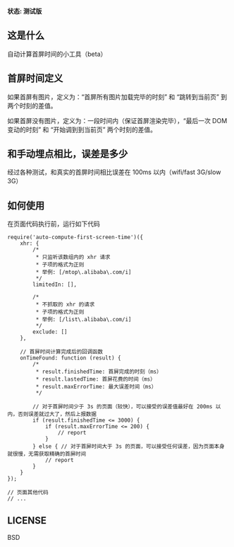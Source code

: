 **状态: 测试版**

## 这是什么

自动计算首屏时间的小工具（beta）

## 首屏时间定义

如果首屏有图片，定义为：“首屏所有图片加载完毕的时刻” 和 “跳转到当前页” 到  两个时刻的差值。

如果首屏没有图片，定义为：一段时间内（保证首屏渲染完毕），“最后一次 DOM 变动的时刻” 和 “开始调到到当前页” 两个时刻的差值。

## 和手动埋点相比，误差是多少

经过各种测试，和真实的首屏时间相比误差在 100ms 以内（wifi/fast 3G/slow 3G）

## 如何使用

在页面代码执行前，运行如下代码

```
require('auto-compute-first-screen-time')({
    xhr: {
        /*
         * 只监听该数组内的 xhr 请求
         * 子项的格式为正则
         * 举例: [/mtop\.alibaba\.com/i]
         */
        limitedIn: [],

        /*
         * 不抓取的 xhr 的请求
         * 子项的格式为正则
         * 举例: [/list\.alibaba\.com/i]
         */
        exclude: []
    },

    // 首屏时间计算完成后的回调函数
    onTimeFound: function (result) {
        /*
         * result.finishedTime: 首屏完成的时刻（ms）
         * result.lastedTime: 首屏花费的时间（ms）
         * result.maxErrorTime: 最大误差时间（ms）
         */

        // 对于首屏时间少于 3s 的页面（较快），可以接受的误差值最好在 200ms 以内，否则误差就过大了，然后上报数据
        if (result.finishedTime <= 3000) {
            if (result.maxErrorTime <= 200) {
                // report
            }
        } else { // 对于首屏时间大于 3s 的页面，可以接受任何误差，因为页面本身就很慢，无需获取精确的首屏时间
            // report
        }
    }
});

// 页面其他代码
// ...
```

## LICENSE

BSD